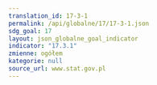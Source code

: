 ```yaml
---
translation_id: 17-3-1
permalink: /api/globalne/17/17-3-1.json
sdg_goal: 17
layout: json_globalne_goal_indicator
indicator: "17.3.1"
zmienne: ogółem
kategorie: null
source_url: www.stat.gov.pl
---
```

